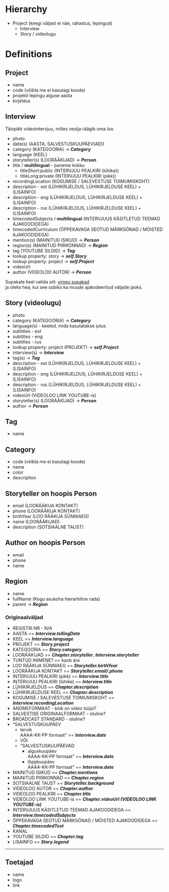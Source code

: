 # Hierarchy

- Project (keegi väljast ei näe, rahastus, lepingud)
    - Interview
    - Story / videolugu

# Definitions

## Project
- name
- code (võibla me ei kasutagi koode)
- projekti lepingu alguse aasta
- kirjeldus



## Interview
Täispikk videointervjuu, milles vestja räägib oma loo.
- photo
- date(s) (AASTA, SALVESTUSKUUPÄEV(AD))
- category (KATEGOORIA) -> ***Category***
- language (KEEL)
- storyteller(s) (LOORÄÄKIJAD) -> ***Person***
- title / **multilingual** - paneme kokku
    - titleShort:public (INTERVJUU PEALKIRI (lühike))
    - titleLong:private (INTERVJUU PEALKIRI (pikk))
- recordingLocation (KOGUMISE / SALEVESTUSE TOIMUMISKOHT)
- description - est (LÜHIKIRJELDUS, LÜHIKIRJELDUSE KEEL) + (LISAINFO)
- description - eng (LÜHIKIRJELDUS, LÜHIKIRJELDUSE KEEL) + (LISAINFO)
- description - rus (LÜHIKIRJELDUS, LÜHIKIRJELDUSE KEEL) + (LISAINFO)
- timecodedSubjects / **multilingual** (INTERVJUUS KÄSITLETUD TEEMAD AJAKOODIDEGA)
- timecodedCurriculum (ÕPPEKAVAGA SEOTUD MÄRKSÕNAD / MÕISTED AJAKOODIDEGA)
- mention(s) (MAINITUD ISIKUD) -> ***Person***
- region(s) (MAINITUD PIIRKONNAD) -> ***Region***
- tag (YOUTUBE SILDID) -> ***Tag***
- lookup property: story -> ***self.Story***
- lookup property: project -> ***self.Project***
- videoUrl
- author (VIDEOLOO AUTOR) -> ***Person***


Supakate keel valida siit:  [vimeo supakad](https://vimeo.com/help/faq/managing-your-videos/captions-and-subtitles#what-caption-and-subtitle-file-formats-does-vimeo-support)  
ja oleks hea, kui see sobiks ka muude ajakodeeritud väljade jaoks.
## Story (videolugu)
- photo
- category (KATEGOORIA) -> ***Category***
- language(s) - keeled, mida kasutatakse jutus
- subtitles - est
- subtitles - eng
- subtitles - rus
- lookup property: project (PROJEKT) -> ***self.Project***
- interview(s) -> ***Interview***
- tag(s) -> ***Tag***
- description - est (LÜHIKIRJELDUS, LÜHIKIRJELDUSE KEEL) + (LISAINFO)
- description - eng (LÜHIKIRJELDUS, LÜHIKIRJELDUSE KEEL) + (LISAINFO)
- description - rus (LÜHIKIRJELDUS, LÜHIKIRJELDUSE KEEL) + (LISAINFO)
- videoUrl (VIDEOLOO LINK YOUTUBE-is)
- storyteller(s) (LOORÄÄKIJAD) -> ***Person***
- author -> ***Person***


## Tag
- name


## Category
- code (võibla me ei kasutagi koode)
- name
- color
- description


## Storyteller on hoopis Person
- email (LOORÄÄKIJA KONTAKT)
- phone (LOORÄÄKIJA KONTAKT)
- birthYear (LOO RÄÄKIJA SÜNNIAEG)
- name (LOORÄÄKIJAD)
- description (SOTSIAALNE TAUST)

## Author on hoopis Person
- email
- phone
- name

## Region
- name
- fullName (Kogu asukoha hierarhiline rada)
- parent -> ***Region***

### Originaalväljad
- REGISTRI NR - N/A
- AASTA == ***Interview.tellingDate***
- KEEL == ***Interview.language***
- PROJEKT == ***Story.project***
- KATEGOORIA == ***Story.category***
- LOORÄÄKIJAD == ***Chapter.storyteller***, ***Interview.storyteller***
- TUNTUD INIMENE? == kaob ära
- LOO RÄÄKIJA SÜNNIAEG == ***Storyteller.birthYear***
- LOORÄÄKIJA KONTAKT == ***Storyteller.email/.phone***
- INTERVJUU PEALKIRI (pikk) == ***Interview.title***
- INTERVJUU PEALKIRI (lühike) == ***Interview.title***
- LÜHIKIRJELDUS == ***Chapter.description***
- LÜHIKIRJELDUSE KEEL == ***Chapter.description***
- KOGUMISE / SALEVESTUSE TOIMUMISKOHT == ***Interview.recordingLocation***
- ANDMEFORMAAT - kõik on video tüüpi?
- SALVESTISE ORIGINAALFORMAAT - oluline?
- BROADCAST STANDARD - oluline?
- "SALVESTUSKUUPÄEV
  - tervik  
    AAAA-KK-PP formaat" == ***Interview.date***
  - VÕI
  - "SALVESTUSKUUPÄEVAD
    - alguskuupäev  
      AAAA-KK-PP formaat" == ***Interview.date***
    - lõppkuupäev  
      AAAA-KK-PP formaat" == ***Interview.date***
- MAINITUD ISIKUD == ***Chapter.mentions***
- MAINITUD PIIRKONNAD == ***Chapter.region***
- SOTSIAALNE TAUST == ***Storyteller.background***
- VIDEOLOO AUTOR == ***Chapter.author***
- VIDEOLOO PEALKIRI == ***Chapter.title***
- VIDEOLOO LINK YOUTUBE-is == ***Chapter.videoUrl (VIDEOLOO LINK YOUTUBE-is)***
- INTERVJUUS KÄSITLETUD TEEMAD AJAKOODIDEGA == ***Interview.timecodedSubjects***
- ÕPPEKAVAGA SEOTUD MÄRKSÕNAD / MÕISTED AJAKOODIDEGA == ***Chapter.timecodedText***
- KANAL
- YOUTUBE SILDID == ***Chapter.tag***
- LISAINFO == ***Story.legend***




---

## Toetajad
- name
- logo
- link
